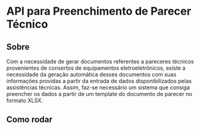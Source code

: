 # API para Preenchimento de Parecer Técnico

## Sobre

Com a necessidade de gerar documentos referentes a pareceres técnicos provenientes de consertos de equipamentos eletroeletrônicos, existe a necessidade da geração automática desses documentos com suas informações providas a partir da entrada de dados disponibilizados pelas assistências técnicas. Assim, faz-se necessário um sistema que consiga preencher os dados a partir de um template do documento de parecer no formato XLSX.

## Como rodar

